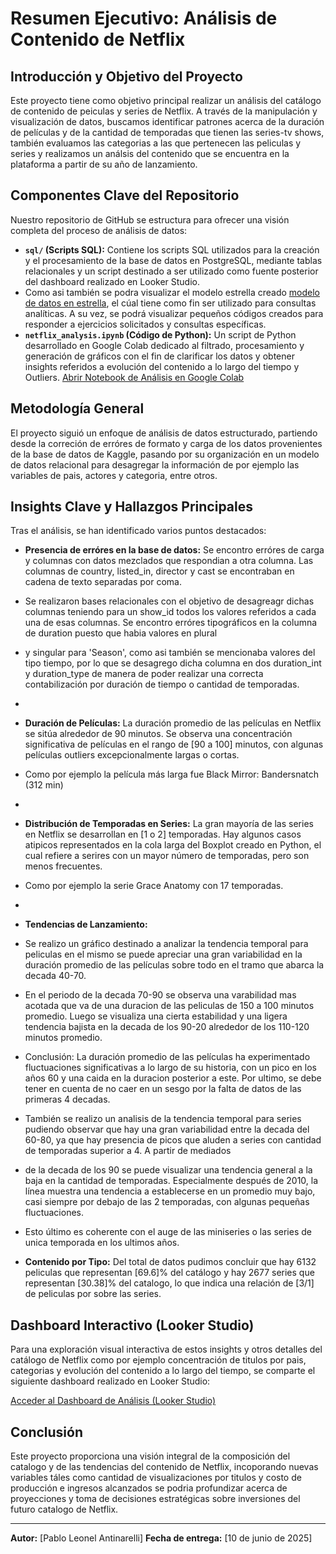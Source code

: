 # Resumen Ejecutivo: Análisis de Contenido de Netflix


## Introducción y Objetivo del Proyecto

Este proyecto tiene como objetivo principal realizar un análisis del catálogo de contenido de peiculas y series de Netflix. A través de la manipulación y visualización de datos, buscamos identificar patrones acerca de la duración de películas 
y de la cantidad de temporadas que tienen las series-tv shows, también evaluamos las categorias a las que pertenecen las peliculas y series y realizamos un análsis del contenido que se encuentra en la plataforma a partir de su año de lanzamiento.


## Componentes Clave del Repositorio

Nuestro repositorio de GitHub se estructura para ofrecer una visión completa del proceso de análisis de datos:

* **`sql/` (Scripts SQL):** Contiene los scripts SQL utilizados para la creación y el procesamiento de la base de datos en PostgreSQL, mediante tablas relacionales y un script destinado a ser utilizado como fuente posterior del dashboard realizado en Looker Studio.
* Como asi también se podra visualizar el modelo estrella creado [modelo de datos en estrella](modelo_estrella_estandarizado.sql), el cúal tiene como fin ser utilizado para consultas analíticas. A su vez, se podrá visualizar pequeños códigos creados para responder a ejercicios solicitados y consultas específicas.
* **`netflix_analysis.ipynb` (Código de Python):** Un script de Python desarrollado en Google Colab dedicado al filtrado, procesamiento y generación de gráficos con el fin de clarificar los datos y obtener insights referidos a evolución del contenido a lo largo del tiempo y Outliers.
[Abrir Notebook de Análisis en Google Colab](https://colab.research.google.com/drive/1GZ_hteDzXQfPQ6bIjg5XAKuivhGxQvjV?usp=sharing)

## Metodología General

El proyecto siguió un enfoque de análisis de datos estructurado, partiendo desde la correción de erróres de formato y carga de los datos provenientes de la base de datos de Kaggle, 
pasando por su organización en un modelo de datos relacional para desagregar la información de por ejemplo las variables de pais, actores y categoria, entre otros.


## Insights Clave y Hallazgos Principales

Tras el análisis, se han identificado varios puntos destacados:

* **Presencia de erróres en la base de datos:** Se encontro erróres de carga y columnas con datos mezclados que respondian a otra columna. Las columnas de country, listed_in, director	y cast se encontraban en cadena de texto separadas por coma.
* Se realizaron bases relacionales con el objetivo de desagreagr dichas columnas teniendo para un show_id todos los valores referidos a cada una de esas columnas. Se encontro erróres tipográficos en la columna de duration puesto que habia valores en plural
* y singular para 'Season', como asi también se mencionaba valores del tipo tiempo, por lo que se desagrego dicha columna en dos duration_int y	duration_type de manera de poder realizar una correcta contabilización por duración de tiempo o cantidad de temporadas.
*
* **Duración de Películas:** La duración promedio de las películas en Netflix se sitúa alrededor de 90 minutos. Se observa una concentración significativa de películas en el rango de [90 a 100] minutos, con algunas películas outliers excepcionalmente largas o cortas.
* Como por ejemplo la película más larga fue Black Mirror: Bandersnatch (312 min)
*
* **Distribución de Temporadas en Series:** La gran mayoría de las series en Netflix se desarrollan en [1 o 2] temporadas. Hay algunos casos atipicos representados en la cola larga del Boxplot creado en Python, el cual refiere  a serires con un mayor número de temporadas, pero son menos frecuentes.
* Como por ejemplo la serie Grace Anatomy con 17 temporadas.
* 
* **Tendencias de Lanzamiento:**
* Se realizo un gráfico destinado a analizar la tendencia temporal para peliculas en el mismo se puede apreciar una gran variabilidad en la duración promedio de las películas sobre todo en el tramo que abarca la decada 40-70.
* En el periodo de la decada 70-90 se observa una varabilidad mas acotada que va de una duracion de las peliculas de 150 a 100 minutos promedio. Luego se visualiza una cierta estabilidad y una ligera tendencia bajista en la decada de los 90-20 alrededor de los 110-120 minutos promedio.
* Conclusión: La duración promedio de las películas ha experimentado fluctuaciones significativas a lo largo de su historia, con un pico en los años 60 y una caida en la duracion posterior a este. Por ultimo, se debe tener en cuenta de no caer en un sesgo por la falta de datos de las primeras 4 decadas.

* También se realizo un analisis de la tendencia temporal para series pudiendo observar que hay una gran variabilidad entre la decada del 60-80, ya que hay presencia de picos que aluden a series con cantidad de temporadas superior a 4. A partir de mediados
* de la decada de los 90 se puede visualizar una tendencia general a la baja en la cantidad de temporadas. Especialmente después de 2010, la línea muestra una tendencia a establecerse en un promedio muy bajo, casi siempre por debajo de las 2 temporadas, con algunas pequeñas fluctuaciones.
* Esto último es coherente con el auge de las miniseries o las series de unica temporada en los ultimos años.

* **Contenido por Tipo:** Del total de datos pudimos concluir que hay 6132 peliculas que representan [69.6]% del catálogo y hay 2677 series que representan [30.38]% del catalogo, lo que indica una relación de [3/1] de peliculas por sobre las series.


## Dashboard Interactivo (Looker Studio)

Para una exploración visual interactiva de estos insights y otros detalles del catálogo de Netflix como por ejemplo concentración de titulos por pais, categorias y evolución del contenido a lo largo del tiempo, se comparte el siguiente dashboard realizado en Looker Studio:

[Acceder al Dashboard de Análisis (Looker Studio)](https://lookerstudio.google.com/reporting/0d580124-7616-462e-8409-c1bec239f7c7)

## Conclusión

Este proyecto proporciona una visión integral de la composición del catalogo y de las tendencias del contenido de Netflix, incoporando nuevas variables táles como cantidad de visualizaciones por titulos y costo de producción
e ingresos alcanzados se podria profundizar acerca de proyecciones y toma de decisiones estratégicas sobre inversiones del futuro catalogo de Netflix.

---
**Autor:** [Pablo Leonel Antinarelli]
**Fecha de entrega:** [10 de junio de 2025]
